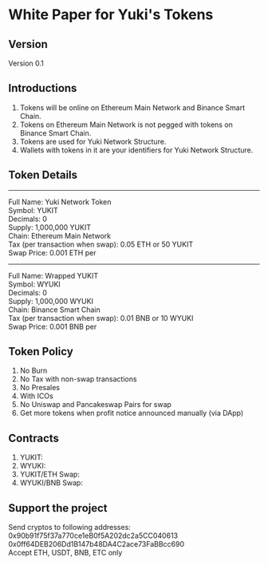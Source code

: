# White Paper for Yuki's Tokens
## Version
Version 0.1

## Introductions
1. Tokens will be online on Ethereum Main Network and Binance Smart Chain.<br/>
2. Tokens on Ethereum Main Network is not pegged with tokens on Binance Smart Chain.<br/>
3. Tokens are used for Yuki Network Structure.<br/>
4. Wallets with tokens in it are your identifiers for Yuki Network Structure.</br>

## Token Details


---
Full Name: Yuki Network Token <br/>
Symbol: YUKIT <br/>
Decimals: 0 <br/>
Supply: 1,000,000 YUKIT <br/>
Chain: Ethereum Main Network<br/>
Tax (per transaction when swap): 0.05 ETH or 50 YUKIT <br/>
Swap Price: 0.001 ETH per </br>


---
Full Name: Wrapped YUKIT<br/>
Symbol: WYUKI <br/>
Decimals: 0 <br/>
Supply: 1,000,000 WYUKI <br/>
Chain: Binance Smart Chain<br/>
Tax (per transaction when swap): 0.01 BNB or 10 WYUKI</br>
Swap Price: 0.001 BNB per </br>

## Token Policy
1. No Burn
2. No Tax with non-swap transactions
3. No Presales
4. With ICOs
5. No Uniswap and Pancakeswap Pairs for swap
6. Get more tokens when profit notice announced manually (via DApp)

## Contracts
1. YUKIT:
2. WYUKI:
3. YUKIT/ETH Swap:
4. WYUKI/BNB Swap: 

## Support the project
Send cryptos to following addresses:<br/>
0x90b91f75f37a770ce1eB0f5A202dc2a5CC040613<br/>
0x0ff64DEB206Dd1B147b48DA4C2ace73FaBBcc690<br/>
Accept ETH, USDT, BNB, ETC only<br/>

